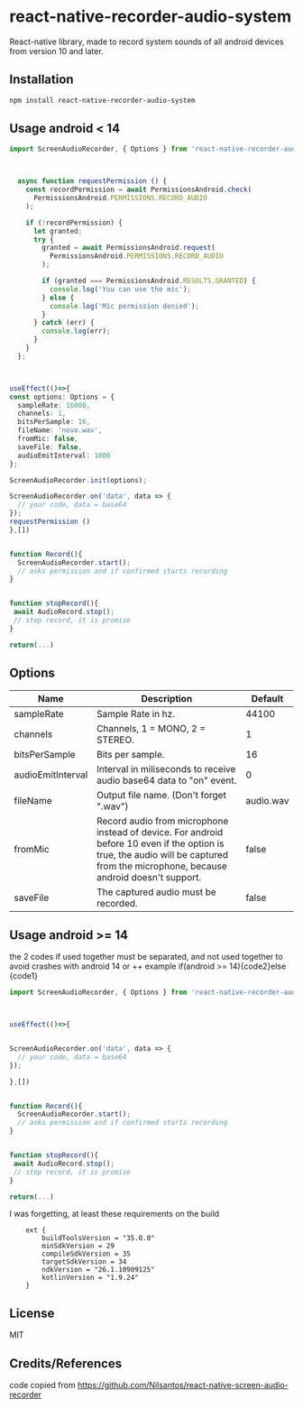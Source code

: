 # react-native-recorder-audio-system

React-native library, made to record system sounds
 of all android devices from version 10 and later.
## Installation

```sh
npm install react-native-recorder-audio-system
```

## Usage android < 14

```ts
import ScreenAudioRecorder, { Options } from 'react-native-recorder-audio-system ';



  async function requestPermission () {
    const recordPermission = await PermissionsAndroid.check(
      PermissionsAndroid.PERMISSIONS.RECORD_AUDIO
    );

    if (!recordPermission) {
      let granted;
      try {
        granted = await PermissionsAndroid.request(
          PermissionsAndroid.PERMISSIONS.RECORD_AUDIO
        );

        if (granted === PermissionsAndroid.RESULTS.GRANTED) {
          console.log('You can use the mic');
        } else {
          console.log('Mic permission denied');
        }
      } catch (err) {
        console.log(err);
      }
    }
  };



useEffect(()=>{
const options: Options = {
  sampleRate: 16000,
  channels: 1,
  bitsPerSample: 16,
  fileName: 'novo.wav',
  fromMic: false,
  saveFile: false,
  audioEmitInterval: 1000
};

ScreenAudioRecorder.init(options);

ScreenAudioRecorder.on('data', data => {
  // your code, data = base64
});
requestPermission () 
},[])


function Record(){
  ScreenAudioRecorder.start();
  // asks permission and if confirmed starts recording
}


function stopRecord(){
 await AudioRecord.stop();
 // stop record, it is promise
}

return(...)
```


## Options 

| Name | Description | Default |
|------|-----------------------------------|-----------|
|sampleRate| Sample Rate in hz. | 44100 |
|channels| Channels, 1 = MONO, 2 = STEREO. | 1 |
|bitsPerSample| Bits per sample. | 16 |
|audioEmitInterval| Interval in miliseconds to receive audio base64 data to "on" event. | 0 |
|fileName| Output file name. (Don't forget ".wav") | audio.wav |
|fromMic| Record audio from microphone instead of device. For android before 10 even if the option is true, the audio will be captured from the microphone, because android doesn't support. | false |
|saveFile | The captured audio must be recorded. | false |




## Usage android >= 14

the 2 codes if used together must be separated, and not used together to avoid crashes with android 14 or ++
example
if(android >= 14){code2}else {code1}

```ts
import ScreenAudioRecorder, { Options } from 'react-native-recorder-audio-system ';



useEffect(()=>{


ScreenAudioRecorder.on('data', data => {
  // your code, data = base64
});

},[])


function Record(){
  ScreenAudioRecorder.start();
  // asks permission and if confirmed starts recording
}


function stopRecord(){
 await AudioRecord.stop();
 // stop record, it is promise
}

return(...)

```


I was forgetting, at least these requirements on the build

```
    ext {
        buildToolsVersion = "35.0.0"
        minSdkVersion = 29
        compileSdkVersion = 35
        targetSdkVersion = 34
        ndkVersion = "26.1.10909125"
        kotlinVersion = "1.9.24"
    }

```


## License

MIT

## Credits/References

code copied from 
https://github.com/Nilsantos/react-native-screen-audio-recorder